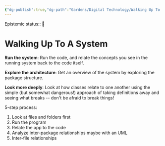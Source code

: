 ```yaml
---
{"dg-publish":true,"dg-path":"Gardens/Digital Technology/Walking Up To A System.md","permalink":"/gardens/digital-technology/walking-up-to-a-system/","tags":["IT","howto"],"noteIcon":"1","created":"","updated":""}
---
```


Epistemic status:: 🌱

# Walking Up To A System

**Run the system**: Run the code, and relate the concepts you see in the running system back to the code itself.

**Explore the architecture**: Get an overview of the system by exploring the package structure.

**Look more deeply**: Look at how classes relate to one another using the simple (but somewhat dangerous!) approach of taking definitions away and seeing what breaks -- don't be afraid to break things! 

5-step process:
1. Look at files and folders first
2. Run the program
3. Relate the app to the code
4. Analyze inter-package relationships maybe with an UML
5. Inter-file relationships



